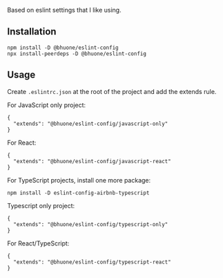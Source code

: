 Based on eslint settings that I like using.

## Installation

```
npm install -D @bhuone/eslint-config
npx install-peerdeps -D @bhuone/eslint-config
```

## Usage

Create `.eslintrc.json` at the root of the project and add the extends rule.

For JavaScript only project:
```
{
  "extends": "@bhuone/eslint-config/javascript-only"
}
```

For React:
```
{
  "extends": "@bhuone/eslint-config/javascript-react"
}
```

For TypeScript projects, install one more package:

```
npm install -D eslint-config-airbnb-typescript
```

Typescript only project:
```
{
  "extends": "@bhuone/eslint-config/typescript-only"
}
```

For React/TypeScript:
```
{
  "extends": "@bhuone/eslint-config/typescript-react"
}
```
